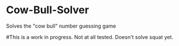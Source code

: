 # Cow-Bull-Solver
Solves the "cow bull" number guessing game

#This is a work in progress. Not at all tested. Doesn't solve squat yet.
